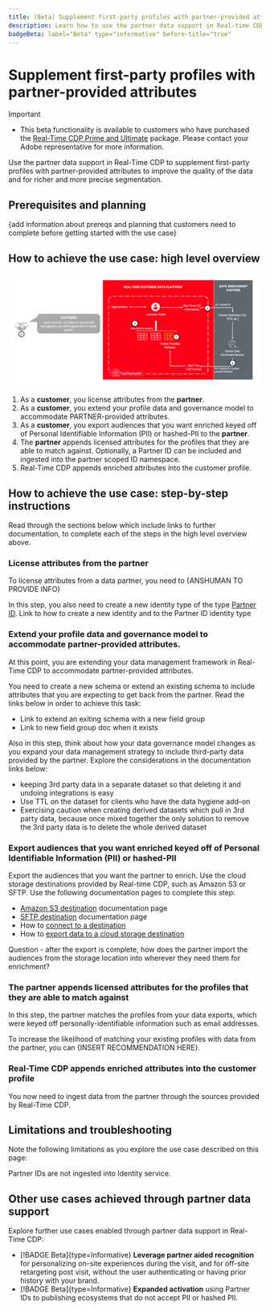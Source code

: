 ```yaml
---
title: (Beta) Supplement first-party profiles with partner-provided attributes
description: Learn how to use the partner data support in Real-time CDP to supplement your own first-party profiles
badgeBeta: label="Beta" type="informative" before-title="true"
---
```

# Supplement first-party profiles with partner-provided attributes

>[!IMPORTANT]
>
>* This beta functionality is available to customers who have purchased the [Real-Time CDP Prime and Ultimate](https://helpx.adobe.com/legal/product-descriptions/real-time-customer-data-platform.html) package. Please contact your Adobe representative for more information. 

Use the partner data support in Real-Time CDP to supplement first-party profiles with partner-provided attributes to improve the quality of the data and for richer and more precise segmentation.

<!--

See also https://adobe-my.sharepoint.com/personal/giurgiu_adobe_com/_layouts/15/stream.aspx?id=%2Fpersonal%2Fgiurgiu%5Fadobe%5Fcom%2FDocuments%2FRecordings%2FPartner%20data%20in%20RTCDP%20%2D%20documentation%20for%20beta%2D20230516%5F133209%2DMeeting%20Recording%2Emp4&ga=1 at around 8 minutes in. 

-->

## Prerequisites and planning

{add information about prereqs and planning that customers need to complete before getting started with the use case}

## How to achieve the use case: high level overview

![Prospecting use case high-level visual overview.](/help/rtcdp/assets/partner-data/enrichment-use-case-overview.png)

1. As a **customer**, you license attributes from the **partner**.
2. As a **customer**, you extend your profile data and governance model to accommodate PARTNER-provided attributes.
3. As a **customer**, you export audiences that you want enriched keyed off of Personal Identifiable Information (PII) or hashed-PII to the **partner**.
4. The **partner** appends licensed attributes for the profiles that they are able to match against. Optionally, a Partner ID can be included and ingested into the partner scoped ID namespace.
5. Real-Time CDP appends enriched attributes into the customer profile.
 
## How to achieve the use case: step-by-step instructions

Read through the sections below which include links to further documentation, to complete each of the steps in the high level overview above.

### License attributes from the partner

To license attributes from a data partner, you need to {ANSHUMAN TO PROVIDE INFO}

In this step, you also need to create a new identity type of the type [Partner ID](/help/identity-service/namespaces.md). Link to how to create a new identity and to the Partner ID identity type

### Extend your profile data and governance model to accommodate partner-provided attributes.

At this point, you are extending your data management framework in Real-Time CDP to accommodate partner-provided attributes. 

You need to create a new schema or extend an existing schema to include attributes that you are expecting to get back from the partner. Read the links below in order to achieve this task:

* Link to extend an exiting schema with a new field group
* Link to new field group doc when it exists

Also in this step, think about how your data governance model changes as you expand your data management strategy to include third-party data provided by the partner. Explore the considerations in the documentation links below: 

* keeping 3rd party data in a separate dataset so that deleting it and undoing integrations is easy
* Use TTL on the dataset for clients who have the data hygiene add-on
* Exercising caution when creating derived datasets which pull in 3rd party data, because once mixed together the only solution to remove the 3rd party data is to delete the whole derived dataset

### Export audiences that you want enriched keyed off of Personal Identifiable Information (PII) or hashed-PII

Export the audiences that you want the partner to enrich. Use the cloud storage destinations provided by Real-time CDP, such as Amazon S3 or SFTP. Use the following documentation pages to complete this step: 

* [Amazon S3 destination](/help/destinations/catalog/cloud-storage/amazon-s3.md) documentation page
* [SFTP destination](/help/destinations/catalog/cloud-storage/sftp.md) documentation page
* How to [connect to a destination](/help/destinations/ui/connect-destination.md)
* How to [export data to a cloud storage destination](/help/destinations/ui/activate-batch-profile-destinations.md)

Question - after the export is complete, how does the partner import the audiences from the storage location into wherever they need them for enrichment?

### The partner appends licensed attributes for the profiles that they are able to match against

In this step, the partner matches the profiles from your data exports, which were keyed off personally-identifiable information such as email addresses. 

To increase the likelihood of matching your existing profiles with data from the partner, you can {INSERT RECOMMENDATION HERE}.

### Real-Time CDP appends enriched attributes into the customer profile

You now need to ingest data from the partner through the sources provided by Real-Time CDP. 

## Limitations and troubleshooting

Note the following limitations as you explore the use case described on this page:

Partner IDs are not ingested into Identity service. 

## Other use cases achieved through partner data support

Explore further use cases enabled through partner data support in Real-Time CDP:

* [!BADGE Beta]{type=Informative} **Leverage partner aided recognition** for personalizing on-site experiences during the visit, and for off-site retargeting post visit, without the user authenticating or having prior history with your brand.
* [!BADGE Beta]{type=Informative} **Expanded activation** using Partner IDs to publishing ecosystems that do not accept PII or hashed PII.


